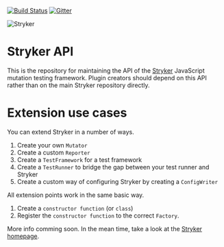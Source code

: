 [![Build Status](https://travis-ci.org/stryker-mutator/stryker.svg?branch=master)](https://travis-ci.org/stryker-mutator/stryker-api)
[![Gitter](https://badges.gitter.im/stryker-mutator/stryker.svg)](https://gitter.im/stryker-mutator/stryker?utm_source=badge&utm_medium=badge&utm_campaign=pr-badge)

![Stryker](https://github.com/stryker-mutator/stryker/raw/master/stryker-80x80.png)

# Stryker API
This is the repository for maintaining the API of the [Stryker](http://stryker-mutator.github.io) JavaScript mutation testing framework.
Plugin creators should depend on this API rather than on the main Stryker repository directly.

# Extension use cases
You can extend Stryker in a number of ways.

1. Create your own `Mutator`
2. Create a custom `Reporter`
3. Create a `TestFramework` for a test framework
4. Create a `TestRunner` to bridge the gap between your test runner and Stryker
5. Create a custom way of configuring Stryker by creating a `ConfigWriter` 

All extension points work in the same basic way. 

1. Create a `constructor function` (or `class`)
2. Register the `constructor function` to the correct `Factory`.

More info comming soon. In the mean time, take a look at the [Stryker homepage](http://stryker-mutator.github.io). 
